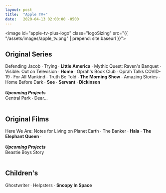 ```yaml
---
layout: post
title:  "Apple TV+"
date:   2020-04-13 02:00:00 -0500
---
```


<image id="apple-tv-plus-logo" class="logoSizing" src="{{ "/assets/images/apple_tv.png" | prepend: site.baseurl }}"></image>
<br>

## Original Series
Defending Jacob ∙
Trying ∙
<span class="apple_color">**Little America**</span> ∙
Mythic Quest: Raven's Banquet ∙
Visible: Out on Television ∙
<span class="apple_color">**Home**</span> ∙
Oprah's Book Club ∙
Oprah Talks COVID-19 ∙
For All Mankind ∙
Truth Be Told ∙
<span class="apple_color">**The Morning Show**</span> ∙
Amazing Stories ∙
Home Before Dark ∙
<span class="apple_color">**See**</span> ∙
<span class="apple_color">**Servant**</span> ∙
<span class="apple_color">**Dickinson**</span>
<br>
<br>
<b>_Upcoming Projects_</b>
<br>
Central Park ∙
Dear...
<br>
<br>

## Original Films
Here We Are: Notes for Living on Planet Earth ∙
The Banker ∙
<span class="apple_color">**Hala**</span> ∙
<span class="apple_color">**The Elephant Queen**</span> ∙
<br>
<br>
<b>_Upcoming Projects_</b>
<br>
Beastie Boys Story
<br>
<br>

## Children's
Ghostwriter ∙
Helpsters ∙
<span class="apple_color">**Snoopy In Space**</span>